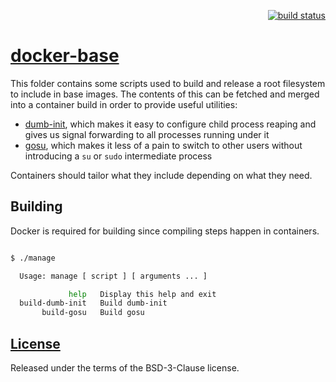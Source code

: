 <p align="right">
    <a href="https://travis-ci.org/epiloque/docker-base">
        <img src="https://img.shields.io/travis/epiloque/docker-base.svg?branch=master"
             alt="build status">
    </a>
</p>


# [docker-base](https://github.com/epiloque/docker-base)

This folder contains some scripts used to build and release a root filesystem
to include in base images. The contents of this can be fetched and merged into
a container build in order to provide useful utilities:

* [dumb-init](https://github.com/Yelp/dumb-init), which makes it easy to
  configure child process reaping and gives us signal forwarding to all
  processes running under it
* [gosu](https://github.com/tianon/gosu), which makes it less of a pain to
  switch to other users without introducing a `su` or `sudo` intermediate
  process

Containers should tailor what they include depending on what they need.

## Building

Docker is required for building since compiling steps happen in containers.

```sh

$ ./manage

  Usage: manage [ script ] [ arguments ... ]

             help   Display this help and exit
  build-dumb-init   Build dumb-init
       build-gosu   Build gosu
```

## [License](https://github.com/epiloque/docker-base#License)

Released under the terms of the BSD-3-Clause license.
